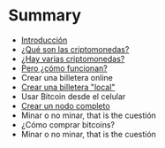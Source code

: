 # Summary

* [Introducción](README.md)
* [¿Qué son las criptomonedas?](chapter1.md)
* [¿Hay varias criptomonedas?](que-tipo-de-criptomonedas-existen.md)
* [Pero ¿cómo funcionan?](crea-tus-billeteras.md)
* Crear una billetera online
* [Crear una billetera "local"](crear-una-billetera-hibrida.md)
* Usar Bitcoin desde el celular
* [Crear un nodo completo](crear-un-nodo-completo-de-bitcoin.md)
* Minar o no minar, that is the cuestión
* ¿Cómo comprar bitcoins?
* Minar o no minar, that is the cuestión

